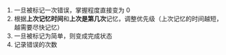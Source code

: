 1. 一旦被标记一次错误，掌握程度直接变为 0
2. 根据**上次记忆时间**和**上次是第几次**记忆，调整优先级（上次记忆的时间越短，越需要尽快记忆）
3. 一旦被标记为简单，则变成完成状态
4. 记录错误的次数
